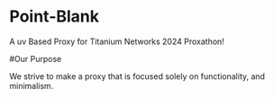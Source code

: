 # Point-Blank
A uv Based Proxy for Titanium Networks 2024 Proxathon!

 #Our Purpose

We strive to make a proxy that is focused solely on functionality, and minimalism.
